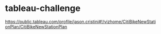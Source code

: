 # tableau-challenge

https://public.tableau.com/profile/jason.cristini#!/vizhome/CitiBikeNewStationPlan/CitiBikeNewStationPlan
